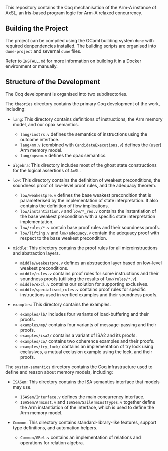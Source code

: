 This repository contains the Coq mechanisation of the Arm-A instance of AxSL, 
an Iris-based program logic for Arm-A relaxed concurrency.

## Building the Project

The project can be compiled using the OCaml building system `dune` with required denpendencies installed.
The building scripts are organised into `dune-project` and severnal `dune` files.

Refer to `INSTALL.md` for more information on building it in a Docker environment or
manually.

## Structure of the Development

The Coq development is organised into two subdirectories.

The `theories` directory contains the primary Coq development of the work, including:

- `lang`: This directory contains definitions of instructions, the Arm memory model, and our opax 
semantics.
  - `lang/instrs.v` defines the semantics of instructions using the outcome interface.
  - `lang/mm.v` (combined with `CandidateExecutions.v`) defines the (user) Arm memory model.
  - `lang/opsem.v` defines the opax semantics.

- `algebra`: This directory includes most of the ghost state constructions for the logical assertions 
of `AxSL`.

- `low`: This directory contains the definition of weakest preconditions, the soundness proof of 
low-level proof rules, and the adequacy theorem.
  - `low/weakestpre.v` defines the base weakest precondition that is parameterised by the implementation 
  of state interpretation. It also contains the definition of flow implications.
  - `low/instantiation.v` and `low/*_res.v` contains the instantiation of the base weakest precondition with a specific 
  state interpretation implementation.
  - `low/rules/*.v` contain base proof rules and their soundness proofs.
  - `low/lifting.v` and `low/adequacy.v` contain the adequacy proof with respect to the base weakest 
  precondition.

- `middle`: This directory contains the proof rules for all microinstructions and abstraction layers.
  - `middle/weakestpre.v` defines an abstraction layer based on low-level weakest preconditions.
  - `middle/rules.v` contains proof rules for some instructions and their soundness proofs (utilising 
  the results of `low/rules/*.v`).
  - `middle/excl.v` contains our solution for supporting exclusives.
  - `middle/specialised_rules.v` contains proof rules for specific instructions used in verified examples
  and their soundness proofs.

- `examples`: This directory contains the examples.
  - `examples/lb/` includes four variants of load-buffering and their proofs.
  - `examples/mp/` contains four variants of message-passing and their proofs.
  - `examples/isa2/` contains a variant of ISA2 and its proofs.
  - `examples/co/` contains two coherence examples and their proofs.
  - `examples/try_lock/` contains an implementation of try lock using exclusives, a mutual exclusion example using the lock, and their proofs.

The `system-semantics` directory contains the Coq infrastructure used to define and reason about 
memory models, including:

- `ISASem`: This directory contains the ISA semantics interface that models may use.
  - `ISASem/Interface.v` defines the main concurrency interface.
  - `ISASem/ArmInst.v` and `ISASem/SailArmInstTypes.v` together define the Arm instantiation of the 
  interface, which is used to define the Arm memory model.

- `Common`: This directory contains standard-library-like features, support type definitions, and 
automation helpers.
  - `Common/GRel.v` contains an implementation of relations and operations for relation algebra.
